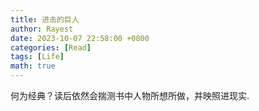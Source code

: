 ```yaml
---
title: 进击的巨人
author: Rayest
date: 2023-10-07 22:58:00 +0800
categories: [Read]
tags: [Life]
math: true
---
```


何为经典？读后依然会揣测书中人物所想所做，并映照进现实.